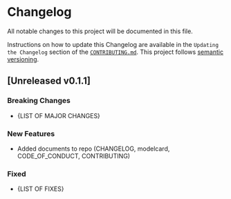 # Changelog

All notable changes to this project will be documented in this file.

Instructions on how to update this Changelog are available in the `Updating the Changelog` section of the [`CONTRIBUTING.md`](./CONTRIBUTING.md).  This project follows [semantic versioning](https://semver.org/spec/v2.0.0.html).

## [Unreleased v0.1.1]

### Breaking Changes

- {LIST OF MAJOR CHANGES}

### New Features

- Added documents to repo (CHANGELOG, modelcard, CODE_OF_CONDUCT, CONTRIBUTING)

### Fixed

- {LIST OF FIXES}

